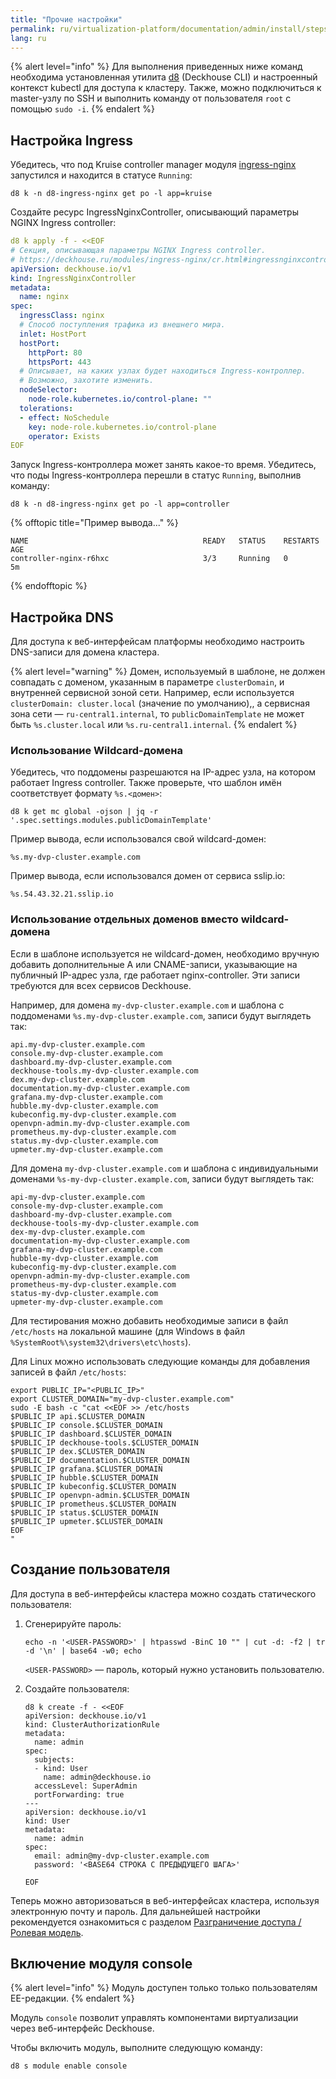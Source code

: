 ```yaml
---
title: "Прочие настройки"
permalink: ru/virtualization-platform/documentation/admin/install/steps/ingress.html
lang: ru
---
```


{% alert level="info" %}
Для выполнения приведенных ниже команд необходима установленная утилита [d8](/products/kubernetes-platform/documentation/v1/cli/d8/) (Deckhouse CLI) и настроенный контекст kubectl для доступа к кластеру. Также, можно подключиться к master-узлу по SSH и выполнить команду от пользователя `root` с помощью `sudo -i`.
{% endalert %}

## Настройка Ingress

Убедитесь, что под Kruise controller manager модуля [ingress-nginx](/modules/ingress-nginx/) запустился и находится в статусе `Running`:

```shell
d8 k -n d8-ingress-nginx get po -l app=kruise
```

Создайте ресурс IngressNginxController, описывающий параметры NGINX Ingress controller:

```yaml
d8 k apply -f - <<EOF
# Секция, описывающая параметры NGINX Ingress controller.
# https://deckhouse.ru/modules/ingress-nginx/cr.html#ingressnginxcontroller
apiVersion: deckhouse.io/v1
kind: IngressNginxController
metadata:
  name: nginx
spec:
  ingressClass: nginx
  # Способ поступления трафика из внешнего мира.
  inlet: HostPort
  hostPort:
    httpPort: 80
    httpsPort: 443
  # Описывает, на каких узлах будет находиться Ingress-контроллер.
  # Возможно, захотите изменить.
  nodeSelector:
    node-role.kubernetes.io/control-plane: ""
  tolerations:
  - effect: NoSchedule
    key: node-role.kubernetes.io/control-plane
    operator: Exists
EOF
```

Запуск Ingress-контроллера может занять какое-то время. Убедитесь, что поды Ingress-контроллера перешли в статус `Running`, выполнив команду:

```shell
d8 k -n d8-ingress-nginx get po -l app=controller
```

{% offtopic title="Пример вывода..." %}

```console
NAME                                       READY   STATUS    RESTARTS   AGE
controller-nginx-r6hxc                     3/3     Running   0          5m
```

{% endofftopic %}

## Настройка DNS

Для доступа к веб-интерфейсам платформы необходимо настроить DNS-записи для домена кластера.

{% alert level="warning" %}
Домен, используемый в шаблоне, не должен совпадать с доменом, указанным в параметре `clusterDomain`, и внутренней сервисной зоной сети. Например, если используется `clusterDomain: cluster.local` (значение по умолчанию),, а сервисная зона сети — `ru-central1.internal`, то `publicDomainTemplate` не может быть `%s.cluster.local` или `%s.ru-central1.internal`.
{% endalert %}

### Использование Wildcard-домена

Убедитесь, что поддомены разрешаются на IP-адрес узла, на котором работает Ingress controller. Также проверьте, что шаблон имён соответствует формату `%s.<домен>`:

```shell
d8 k get mc global -ojson | jq -r '.spec.settings.modules.publicDomainTemplate'
```

Пример вывода, если использовался свой wildcard-домен:

```console
%s.my-dvp-cluster.example.com
```

Пример вывода, если использовался домен от сервиса sslip.io:

```console
%s.54.43.32.21.sslip.io
```

### Использование отдельных доменов вместо wildcard-домена

Если в шаблоне используется не wildcard-домен, необходимо вручную добавить дополнительные A или CNAME-записи, указывающие на публичный IP-адрес узла, где работает nginx-controller. Эти записи требуются для всех сервисов Deckhouse.

Например, для домена `my-dvp-cluster.example.com` и шаблона с поддоменами `%s.my-dvp-cluster.example.com`, записи будут выглядеть так:

```console
api.my-dvp-cluster.example.com
console.my-dvp-cluster.example.com
dashboard.my-dvp-cluster.example.com
deckhouse-tools.my-dvp-cluster.example.com
dex.my-dvp-cluster.example.com
documentation.my-dvp-cluster.example.com
grafana.my-dvp-cluster.example.com
hubble.my-dvp-cluster.example.com
kubeconfig.my-dvp-cluster.example.com
openvpn-admin.my-dvp-cluster.example.com
prometheus.my-dvp-cluster.example.com
status.my-dvp-cluster.example.com
upmeter.my-dvp-cluster.example.com
```

Для домена `my-dvp-cluster.example.com` и шаблона с индивидуальными доменами `%s-my-dvp-cluster.example.com`, записи будут выглядеть так:

```console
api-my-dvp-cluster.example.com
console-my-dvp-cluster.example.com
dashboard-my-dvp-cluster.example.com
deckhouse-tools-my-dvp-cluster.example.com
dex-my-dvp-cluster.example.com
documentation-my-dvp-cluster.example.com
grafana-my-dvp-cluster.example.com
hubble-my-dvp-cluster.example.com
kubeconfig-my-dvp-cluster.example.com
openvpn-admin-my-dvp-cluster.example.com
prometheus-my-dvp-cluster.example.com
status-my-dvp-cluster.example.com
upmeter-my-dvp-cluster.example.com
```

Для тестирования можно добавить необходимые записи в файл `/etc/hosts` на локальной машине (для Windows в файл `%SystemRoot%\system32\drivers\etc\hosts`).

Для Linux можно использовать следующие команды для добавления записей в файл `/etc/hosts`:

```shell
export PUBLIC_IP="<PUBLIC_IP>"
export CLUSTER_DOMAIN="my-dvp-cluster.example.com"
sudo -E bash -c "cat <<EOF >> /etc/hosts
$PUBLIC_IP api.$CLUSTER_DOMAIN
$PUBLIC_IP console.$CLUSTER_DOMAIN
$PUBLIC_IP dashboard.$CLUSTER_DOMAIN
$PUBLIC_IP deckhouse-tools.$CLUSTER_DOMAIN
$PUBLIC_IP dex.$CLUSTER_DOMAIN
$PUBLIC_IP documentation.$CLUSTER_DOMAIN
$PUBLIC_IP grafana.$CLUSTER_DOMAIN
$PUBLIC_IP hubble.$CLUSTER_DOMAIN
$PUBLIC_IP kubeconfig.$CLUSTER_DOMAIN
$PUBLIC_IP openvpn-admin.$CLUSTER_DOMAIN
$PUBLIC_IP prometheus.$CLUSTER_DOMAIN
$PUBLIC_IP status.$CLUSTER_DOMAIN
$PUBLIC_IP upmeter.$CLUSTER_DOMAIN
EOF
"
```

## Создание пользователя

Для доступа в веб-интерфейсы кластера можно создать статического пользователя:

1. Сгенерируйте пароль:

   ```shell
   echo -n '<USER-PASSWORD>' | htpasswd -BinC 10 "" | cut -d: -f2 | tr -d '\n' | base64 -w0; echo
   ```

   `<USER-PASSWORD>` — пароль, который нужно установить пользователю.

1. Создайте пользователя:

   ```shell
   d8 k create -f - <<EOF
   apiVersion: deckhouse.io/v1
   kind: ClusterAuthorizationRule
   metadata:
     name: admin
   spec:
     subjects:
     - kind: User
       name: admin@deckhouse.io
     accessLevel: SuperAdmin
     portForwarding: true
   ---
   apiVersion: deckhouse.io/v1
   kind: User
   metadata:
     name: admin
   spec:
     email: admin@my-dvp-cluster.example.com
     password: '<BASE64 СТРОКА С ПРЕДЫДУЩЕГО ШАГА>'
   
   EOF
   ```

Теперь можно авторизоваться в веб-интерфейсах кластера, используя электронную почту и пароль. Для дальнейшей настройки рекомендуется ознакомиться с разделом [Разграничение доступа / Ролевая модель](../../platform-management/access-control/role-model.html).

## Включение модуля console

{% alert level="info" %}
Модуль доступен только только пользователям EE-редакции.
{% endalert %}

Модуль `console` позволит управлять компонентами виртуализации через веб-интерфейс Deckhouse.

Чтобы включить модуль, выполните следующую команду:

```shell
d8 s module enable console
```
